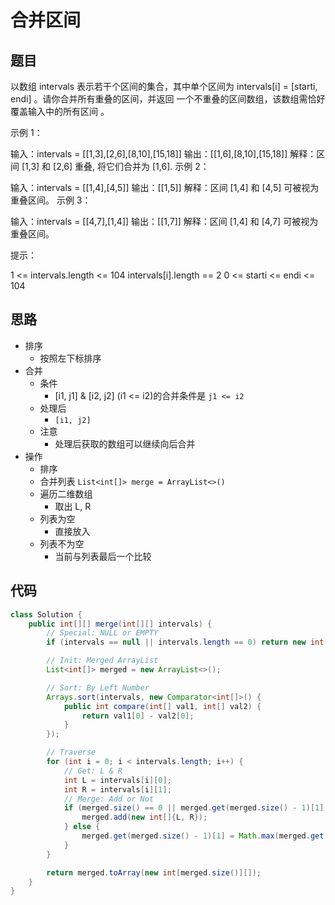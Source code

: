 # 合并区间

## 题目

以数组 intervals 表示若干个区间的集合，其中单个区间为 intervals[i] = [starti, endi] 。请你合并所有重叠的区间，并返回 一个不重叠的区间数组，该数组需恰好覆盖输入中的所有区间 。

 

示例 1：

输入：intervals = [[1,3],[2,6],[8,10],[15,18]]
输出：[[1,6],[8,10],[15,18]]
解释：区间 [1,3] 和 [2,6] 重叠, 将它们合并为 [1,6].
示例 2：

输入：intervals = [[1,4],[4,5]]
输出：[[1,5]]
解释：区间 [1,4] 和 [4,5] 可被视为重叠区间。
示例 3：

输入：intervals = [[4,7],[1,4]]
输出：[[1,7]]
解释：区间 [1,4] 和 [4,7] 可被视为重叠区间。
 

提示：

1 <= intervals.length <= 104
intervals[i].length == 2
0 <= starti <= endi <= 104

## 思路

- 排序
  - 按照左下标排序
- 合并
  - 条件
    - [i1, j1] & [i2, j2] (i1 <= i2)的合并条件是 `j1 <= i2`
  - 处理后
    - `[i1, j2]`
  - 注意
    - 处理后获取的数组可以继续向后合并
- 操作
  - 排序
  - 合并列表 `List<int[]> merge = ArrayList<>()`
  - 遍历二维数组
    - 取出 L, R
  - 列表为空
    - 直接放入
  - 列表不为空
    - 当前与列表最后一个比较

## 代码

```java
class Solution {
    public int[][] merge(int[][] intervals) {
        // Special: NULL or EMPTY
        if (intervals == null || intervals.length == 0) return new int[0][2];

        // Init: Merged ArrayList
        List<int[]> merged = new ArrayList<>();

        // Sort: By Left Number
        Arrays.sort(intervals, new Comparator<int[]>() {
            public int compare(int[] val1, int[] val2) {
                return val1[0] - val2[0];
            }
        });

        // Traverse
        for (int i = 0; i < intervals.length; i++) {
            // Get: L & R
            int L = intervals[i][0];
            int R = intervals[i][1];
            // Merge: Add or Not
            if (merged.size() == 0 || merged.get(merged.size() - 1)[1] < L) {
                merged.add(new int[]{L, R});
            } else {
                merged.get(merged.size() - 1)[1] = Math.max(merged.get(merged.size() - 1)[1], R);
            }
        }

        return merged.toArray(new int[merged.size()][]);
    }
}
```